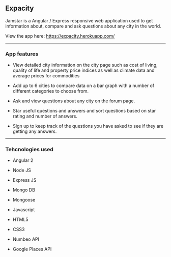## Expacity

Jamstar is a Angular / Express responsive web application used to get information about, compare and ask questions about any city in the world.

View the app here: https://expacity.herokuapp.com/

 ---

### App features

 - View detailed city information on the city page such as cost of living, quality of life and property price indices as well as climate data and average prices for commodities
 
 - Add up to 6 cities to compare data on a bar graph with a number of different categories to choose from.
 
 - Ask and view questions about any city on the forum page.
 
 - Star useful questions and answers and sort questions based on star rating and number of answers.
 
 - Sign up to keep track of the questions you have asked to see if they are getting any answers.
 
 ---

### Tehcnologies used

  - Angular 2

  - Node JS
  
  - Express JS
  
  - Mongo DB
  
  - Mongoose

  - Javascript 
  
  - HTML5
  
  - CSS3
  
  - Numbeo API
  
  - Google Places API
 
